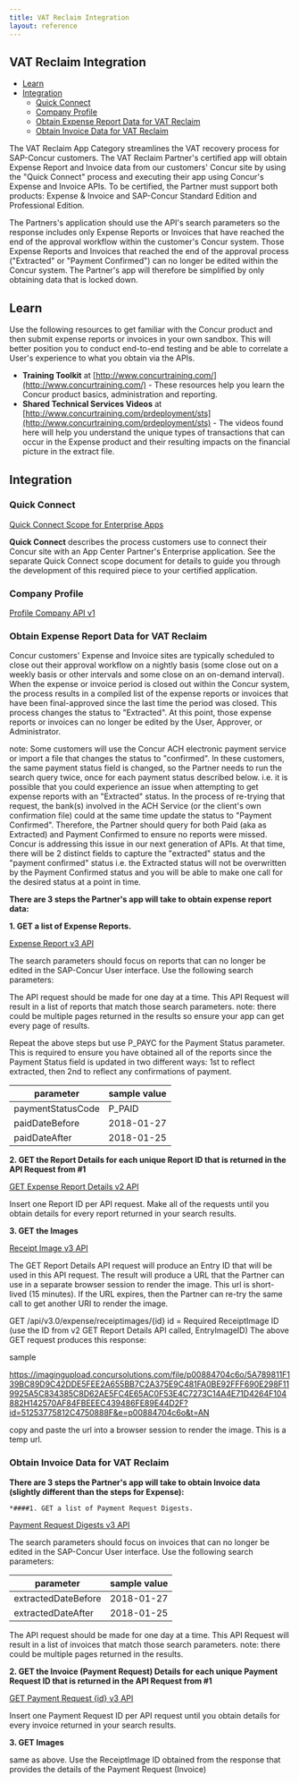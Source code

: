```yaml
---
title: VAT Reclaim Integration
layout: reference
---
```


## VAT Reclaim Integration

* [Learn](#learn)
* [Integration](#integration)
  * [Quick Connect](#quick-connect)
  * [Company Profile](#profile)
  * [Obtain Expense Report Data for VAT Reclaim](#obtain-expense-report-data-for-vat-reclaim)
  * [Obtain Invoice Data for VAT Reclaim](#obtain-invoice-data-for-vat-reclaim)

The VAT Reclaim App Category streamlines the VAT recovery process for SAP-Concur customers.  The VAT Reclaim Partner's certified app will obtain Expense Report and Invoice data from our customers' Concur site by using the "Quick Connect" process and executing their app using Concur's Expense and Invoice APIs.  To be certified, the Partner must support both products: Expense & Invoice and SAP-Concur Standard Edition and Professional Edition.

The Partners's application should use the API's search parameters so the response includes only Expense Reports or Invoices that have reached the end of the approval workflow within the customer's Concur system.  Those Expense Reports and Invoices that reached the end of the approval process ("Extracted" or "Payment Confirmed") can no longer be edited within the Concur system.  The Partner's app will therefore be simplified by only obtaining data that is locked down.

## <a name="learn"></a>Learn

Use the following resources to get familiar with the Concur product and then submit expense reports or invoices in your own sandbox. This will better position you to conduct end-to-end testing and be able to correlate a User's experience to what you obtain via the APIs.

* **Training Toolkit** at [http://www.concurtraining.com/](http://www.concurtraining.com/) - These resources help you learn the Concur product basics, administration and reporting.
* **Shared Technical Services Videos** at [http://www.concurtraining.com/prdeployment/sts](http://www.concurtraining.com/prdeployment/sts) - The videos found here will help you understand the unique types of transactions that can occur in the Expense product and their resulting impacts on the financial picture in the extract file.

## <a name="integration"></a>Integration

### <a name="quick-connect"></a>Quick Connect

[Quick Connect Scope for Enterprise Apps](./quick-connect-scope-for-enterprise-apps.html)

**Quick Connect** describes the process customers use to connect their Concur site with an App Center Partner's Enterprise application. See the separate Quick Connect scope document for details to guide you through the development of this required piece to your certified application.

### <a name="profile"></a>Company Profile

[Profile Company API v1](/api-reference/profile-beta/company.html#get)

### <a name="obtain-expense-report-data-for-vat-reclaim"></a>Obtain Expense Report Data for VAT Reclaim

Concur customers' Expense and Invoice sites are typically scheduled to close out their approval workflow on a nightly basis (some close out on a weekly basis or other intervals and some close on an on-demand interval).  When the expense or invoice period is closed out within the Concur system, the process results in a compiled list of the expense reports or invoices that have been final-approved since the last time the period was closed.  This process changes the status to "Extracted".  At this point, those expense reports or invoices can no longer be edited by the User, Approver, or Administrator.
  
note: Some customers will use the Concur ACH electronic payment service or import a file that changes the status to "confirmed".  In these customers, the same payment status field is changed, so the Partner needs to run the search query twice, once for each payment status described below. i.e. it is possible that you could experience an issue when attempting to get expense reports with an "Extracted" status.  In the process of re-trying that request, the bank(s) involved in the ACH Service (or the client's own confirmation file) could at the same time update the status to "Payment Confirmed".  Therefore, the Partner should query for both Paid (aka as Extracted) and Payment Confirmed to ensure no reports were missed.  Concur is addressing this issue in our next generation of APIs.  At that time, there will be 2 distinct fields to capture the "extracted" status and the "payment confirmed" status i.e. the Extracted status will not be overwritten by the Payment Confirmed status and you will be able to make one call for the desired status at a point in time.

**There are 3 steps the Partner's app will take to obtain expense report data:**

**1. GET a list of Expense Reports.**

   [Expense Report v3 API](/api-reference/expense/expense-report/reports.html)

The search parameters should focus on reports that can no longer be edited in the SAP-Concur User interface. Use the         following search parameters:

The API request should be made for one day at a time.  This API Request will result in a list of reports that match           those search parameters. note: there could be multiple pages returned in the results so ensure your app can get every         page of results.

Repeat the above steps but use P_PAYC for the Payment Status parameter.  This is required to ensure you have obtained         all of the reports since the Payment Status field is updated in two different ways: 1st to reflect extracted, then 2nd       to reflect any confirmations of payment.

 parameter|sample value
 ---|---
 paymentStatusCode|P_PAID
 paidDateBefore|2018-01-27
 paidDateAfter|2018-01-25
    
**2. GET the Report Details for each unique Report ID that is returned in the API Request from #1**

   [GET Expense Report Details v2 API](/api-reference/expense/expense-report/expense-report-get.html)

   Insert one Report ID per API request. Make all of the requests until you obtain details for every report returned in         your search results.

**3. GET the Images**

   [Receipt Image v3 API](/api/v3.0/expense/receiptimages)

The GET Report Details API request will produce an Entry ID that will be used in this API request.  The result will           produce a URL that the Partner can use in a separate browser session to render the image.  This url is short-lived (15       minutes).  If the URL expires, then the Partner can re-try the same call to get another URI to render the image.

GET /api/v3.0/expense/receiptimages/{id}
id = Required ReceiptImage ID (use the ID from v2 GET Report Details API called, EntryImageID)
The above GET request produces this response: 
<Image xmlns="http://www.concursolutions.com/api/image/2011/02" xmlns:i="http://www.w3.org/2001/XMLSchema-instance">

<Id>sample</Id>

<Url>https://imagingupload.concursolutions.com/file/p00884704c6o/5A789811F139BC89D9C42DDE5FEE2A655BB7C2A375E9C481FA0BE92FFF690E298F119925A5C834385C8D62AE5FC4E65AC0F53E4C7273C14A4E71D4264F104882H142570AF84FBEEEC439486FE89E44D2F?id=51253775812C4750888F&e=p00884704c6o&t=AN</Url>

</Image>

copy and paste the url into a browser session to render the image.  This is a temp url.

### <a name="obtain-invoice-data-for-vat-reclaim"></a>Obtain Invoice Data for VAT Reclaim

**There are 3 steps the Partner's app will take to obtain Invoice data (slightly different than the steps for Expense):**

    *####1. GET a list of Payment Request Digests.

  [Payment Request Digests v3 API](/api-reference/invoice/payment-request-digest.html)

The search parameters should focus on invoices that can no longer be edited in the SAP-Concur User interface. Use the following search parameters:

  parameter|sample value
  ---|---
  extractedDateBefore|2018-01-27
  extractedDateAfter|2018-01-25

The API request should be made for one day at a time.  This API Request will result in a list of invoices that match         those search parameters. note: there could be multiple pages returned in the results.

**2. GET the Invoice (Payment Request) Details for each unique Payment Request ID that is returned in the API Request from #1**

   [GET Payment Request {id} v3 API](/api-reference/invoice/payment-request.html#get)

Insert one Payment Request ID per API request until you obtain details for every invoice returned in your search             results.

**3. GET Images**

same as above.  Use the ReceiptImage ID obtained from the response that provides the details of the Payment Request         (Invoice)
